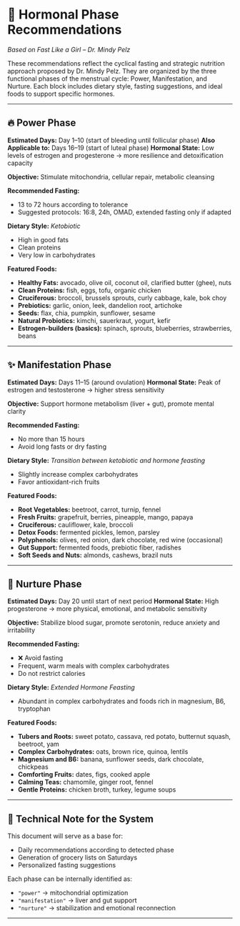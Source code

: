 # 🌙 Hormonal Phase Recommendations
*Based on Fast Like a Girl – Dr. Mindy Pelz*

These recommendations reflect the cyclical fasting and strategic nutrition approach proposed by Dr. Mindy Pelz. They are organized by the three functional phases of the menstrual cycle: Power, Manifestation, and Nurture. Each block includes dietary style, fasting suggestions, and ideal foods to support specific hormones.

---

## 🔥 Power Phase
**Estimated Days:** Day 1–10 (start of bleeding until follicular phase)
**Also Applicable to:** Days 16–19 (start of luteal phase)
**Hormonal State:** Low levels of estrogen and progesterone → more resilience and detoxification capacity

**Objective:** Stimulate mitochondria, cellular repair, metabolic cleansing

**Recommended Fasting:**
- 13 to 72 hours according to tolerance
- Suggested protocols: 16:8, 24h, OMAD, extended fasting only if adapted

**Dietary Style:** *Ketobiotic*
- High in good fats
- Clean proteins
- Very low in carbohydrates

**Featured Foods:**
- **Healthy Fats:** avocado, olive oil, coconut oil, clarified butter (ghee), nuts
- **Clean Proteins:** fish, eggs, tofu, organic chicken
- **Cruciferous:** broccoli, brussels sprouts, curly cabbage, kale, bok choy
- **Prebiotics:** garlic, onion, leek, dandelion root, artichoke
- **Seeds:** flax, chia, pumpkin, sunflower, sesame
- **Natural Probiotics:** kimchi, sauerkraut, yogurt, kefir
- **Estrogen-builders (basics):** spinach, sprouts, blueberries, strawberries, beans

---

## ✨ Manifestation Phase
**Estimated Days:** Days 11–15 (around ovulation)
**Hormonal State:** Peak of estrogen and testosterone → higher stress sensitivity

**Objective:** Support hormone metabolism (liver + gut), promote mental clarity

**Recommended Fasting:**
- No more than 15 hours
- Avoid long fasts or dry fasting

**Dietary Style:** *Transition between ketobiotic and hormone feasting*
- Slightly increase complex carbohydrates
- Favor antioxidant-rich fruits

**Featured Foods:**
- **Root Vegetables:** beetroot, carrot, turnip, fennel
- **Fresh Fruits:** grapefruit, berries, pineapple, mango, papaya
- **Cruciferous:** cauliflower, kale, broccoli
- **Detox Foods:** fermented pickles, lemon, parsley
- **Polyphenols:** olives, red onion, dark chocolate, red wine (occasional)
- **Gut Support:** fermented foods, prebiotic fiber, radishes
- **Soft Seeds and Nuts:** almonds, cashews, brazil nuts

---

## 🌺 Nurture Phase
**Estimated Days:** Day 20 until start of next period
**Hormonal State:** High progesterone → more physical, emotional, and metabolic sensitivity

**Objective:** Stabilize blood sugar, promote serotonin, reduce anxiety and irritability

**Recommended Fasting:**
- ❌ Avoid fasting
- Frequent, warm meals with complex carbohydrates
- Do not restrict calories

**Dietary Style:** *Extended Hormone Feasting*
- Abundant in complex carbohydrates and foods rich in magnesium, B6, tryptophan

**Featured Foods:**
- **Tubers and Roots:** sweet potato, cassava, red potato, butternut squash, beetroot, yam
- **Complex Carbohydrates:** oats, brown rice, quinoa, lentils
- **Magnesium and B6:** banana, sunflower seeds, dark chocolate, chickpeas
- **Comforting Fruits:** dates, figs, cooked apple
- **Calming Teas:** chamomile, ginger root, fennel
- **Gentle Proteins:** chicken broth, turkey, legume soups

---

## 🧩 Technical Note for the System

This document will serve as a base for:
- Daily recommendations according to detected phase
- Generation of grocery lists on Saturdays
- Personalized fasting suggestions

Each phase can be internally identified as:
- `"power"` → mitochondrial optimization
- `"manifestation"` → liver and gut support
- `"nurture"` → stabilization and emotional reconnection

---
